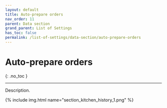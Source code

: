 ```yaml
---
layout: default
title: Auto-prepare orders
nav_order: 11
parent: Data section
grand_parent: List of Settings
has_toc: false
permalink: /list-of-settings/data-section/auto-prepare-orders
---
```


# Auto-prepare orders
{: .no_toc }

---

Description.

{% include img.html name="section_kitchen_history_1.png" %}